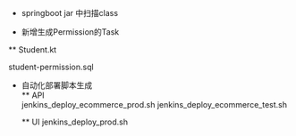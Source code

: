 * springboot jar 中扫描class

* 新增生成Permission的Task

** Student.kt

   student-permission.sql
* 自动化部署脚本生成   
   ** API  
      jenkins_deploy_ecommerce_prod.sh
      jenkins_deploy_ecommerce_test.sh
      
   ** UI
      jenkins_deploy_prod.sh
   
 
